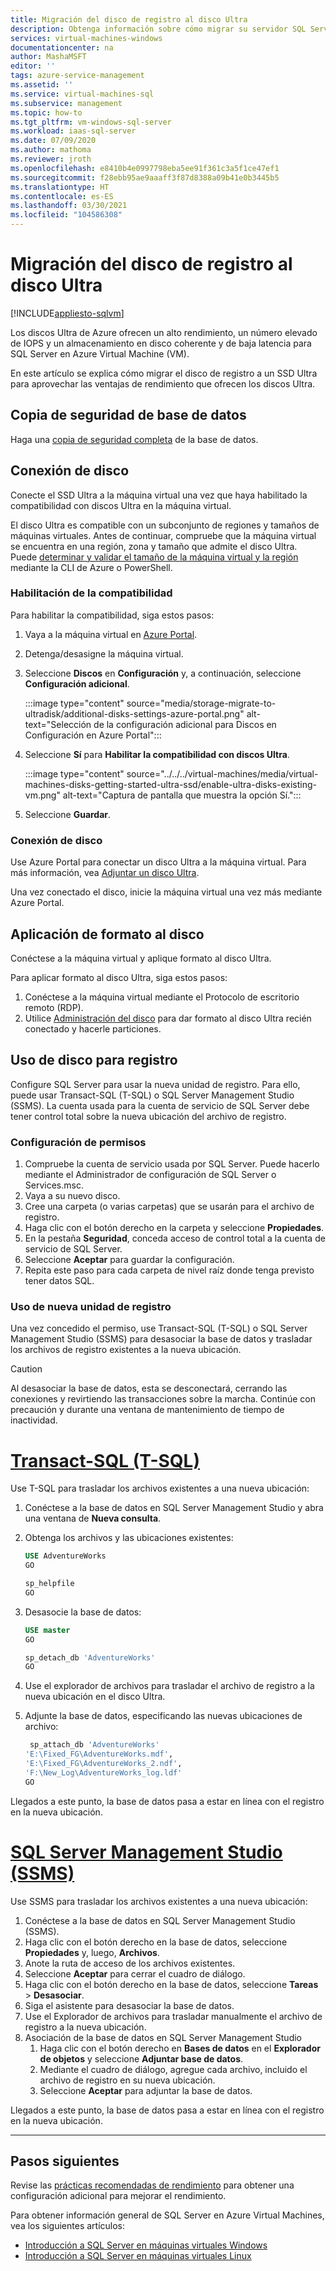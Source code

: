 ```yaml
---
title: Migración del disco de registro al disco Ultra
description: Obtenga información sobre cómo migrar su servidor SQL Server en un disco de registro de Azure Virtual Machine (VM) a un disco Ultra de Azure para aprovechar las ventajas de un alto rendimiento y una baja latencia.
services: virtual-machines-windows
documentationcenter: na
author: MashaMSFT
editor: ''
tags: azure-service-management
ms.assetid: ''
ms.service: virtual-machines-sql
ms.subservice: management
ms.topic: how-to
ms.tgt_pltfrm: vm-windows-sql-server
ms.workload: iaas-sql-server
ms.date: 07/09/2020
ms.author: mathoma
ms.reviewer: jroth
ms.openlocfilehash: e8410b4e0997798eba5ee91f361c3a5f1ce47ef1
ms.sourcegitcommit: f28ebb95ae9aaaff3f87d8388a09b41e0b3445b5
ms.translationtype: HT
ms.contentlocale: es-ES
ms.lasthandoff: 03/30/2021
ms.locfileid: "104586308"
---
```

# <a name="migrate-log-disk-to-ultra-disk"></a>Migración del disco de registro al disco Ultra
[!INCLUDE[appliesto-sqlvm](../../includes/appliesto-sqlvm.md)]

Los discos Ultra de Azure ofrecen un alto rendimiento, un número elevado de IOPS y un almacenamiento en disco coherente y de baja latencia para SQL Server en Azure Virtual Machine (VM). 

En este artículo se explica cómo migrar el disco de registro a un SSD Ultra para aprovechar las ventajas de rendimiento que ofrecen los discos Ultra. 

## <a name="back-up-database"></a>Copia de seguridad de base de datos

Haga una [copia de seguridad completa](backup-restore.md) de la base de datos. 

## <a name="attach-disk"></a>Conexión de disco

Conecte el SSD Ultra a la máquina virtual una vez que haya habilitado la compatibilidad con discos Ultra en la máquina virtual. 

El disco Ultra es compatible con un subconjunto de regiones y tamaños de máquinas virtuales. Antes de continuar, compruebe que la máquina virtual se encuentra en una región, zona y tamaño que admite el disco Ultra. Puede [determinar y validar el tamaño de la máquina virtual y la región](../../../virtual-machines/disks-enable-ultra-ssd.md#determine-vm-size-and-region-availability) mediante la CLI de Azure o PowerShell. 

### <a name="enable-compatibility"></a>Habilitación de la compatibilidad

Para habilitar la compatibilidad, siga estos pasos:

1. Vaya a la máquina virtual en [Azure Portal](https://portal.azure.com/). 
1. Detenga/desasigne la máquina virtual. 
1. Seleccione **Discos** en **Configuración** y, a continuación, seleccione **Configuración adicional**. 

   :::image type="content" source="media/storage-migrate-to-ultradisk/additional-disks-settings-azure-portal.png" alt-text="Selección de la configuración adicional para Discos en Configuración en Azure Portal":::

1. Seleccione **Sí** para **Habilitar la compatibilidad con discos Ultra**. 

   :::image type="content" source="../../../virtual-machines/media/virtual-machines-disks-getting-started-ultra-ssd/enable-ultra-disks-existing-vm.png" alt-text="Captura de pantalla que muestra la opción Sí.":::

1. Seleccione **Guardar**. 



### <a name="attach-disk"></a>Conexión de disco

Use Azure Portal para conectar un disco Ultra a la máquina virtual. Para más información, vea [Adjuntar un disco Ultra](../../../virtual-machines/disks-enable-ultra-ssd.md#attach-an-ultra-disk).

Una vez conectado el disco, inicie la máquina virtual una vez más mediante Azure Portal. 



## <a name="format-disk"></a>Aplicación de formato al disco

Conéctese a la máquina virtual y aplique formato al disco Ultra.  

Para aplicar formato al disco Ultra, siga estos pasos:

1. Conéctese a la máquina virtual mediante el Protocolo de escritorio remoto (RDP).
1. Utilice [Administración del disco](/windows-server/storage/disk-management/overview-of-disk-management) para dar formato al disco Ultra recién conectado y hacerle particiones. 


## <a name="use-disk-for-log"></a>Uso de disco para registro

Configure SQL Server para usar la nueva unidad de registro. Para ello, puede usar Transact-SQL (T-SQL) o SQL Server Management Studio (SSMS). La cuenta usada para la cuenta de servicio de SQL Server debe tener control total sobre la nueva ubicación del archivo de registro. 

### <a name="configure-permissions"></a>Configuración de permisos

1. Compruebe la cuenta de servicio usada por SQL Server. Puede hacerlo mediante el Administrador de configuración de SQL Server o Services.msc.
1. Vaya a su nuevo disco. 
1. Cree una carpeta (o varias carpetas) que se usarán para el archivo de registro. 
1. Haga clic con el botón derecho en la carpeta y seleccione **Propiedades**.
1. En la pestaña **Seguridad**, conceda acceso de control total a la cuenta de servicio de SQL Server. 
1. Seleccione **Aceptar** para guardar la configuración. 
1. Repita este paso para cada carpeta de nivel raíz donde tenga previsto tener datos SQL. 

### <a name="use-new-log-drive"></a>Uso de nueva unidad de registro 

Una vez concedido el permiso, use Transact-SQL (T-SQL) o SQL Server Management Studio (SSMS) para desasociar la base de datos y trasladar los archivos de registro existentes a la nueva ubicación.

   > [!CAUTION]
   > Al desasociar la base de datos, esta se desconectará, cerrando las conexiones y revirtiendo las transacciones sobre la marcha. Continúe con precaución y durante una ventana de mantenimiento de tiempo de inactividad. 



# <a name="transact-sql-t-sql"></a>[Transact-SQL (T-SQL)](#tab/tsql)

Use T-SQL para trasladar los archivos existentes a una nueva ubicación:

1. Conéctese a la base de datos en SQL Server Management Studio y abra una ventana de **Nueva consulta**. 
1. Obtenga los archivos y las ubicaciones existentes:

   ```sql
   USE AdventureWorks
   GO

   sp_helpfile
   GO
   ```

1. Desasocie la base de datos: 

   ```sql
   USE master
   GO

   sp_detach_db 'AdventureWorks'
   GO
   ```

1. Use el explorador de archivos para trasladar el archivo de registro a la nueva ubicación en el disco Ultra. 

1. Adjunte la base de datos, especificando las nuevas ubicaciones de archivo: 

   ```sql
    sp_attach_db 'AdventureWorks'
   'E:\Fixed_FG\AdventureWorks.mdf',
   'E:\Fixed_FG\AdventureWorks_2.ndf',
   'F:\New_Log\AdventureWorks_log.ldf'
   GO
   ```

Llegados a este punto, la base de datos pasa a estar en línea con el registro en la nueva ubicación. 



# <a name="sql-server-management-studio-ssms"></a>[SQL Server Management Studio (SSMS)](#tab/ssms)

Use SSMS para trasladar los archivos existentes a una nueva ubicación:

1. Conéctese a la base de datos en SQL Server Management Studio (SSMS). 
1. Haga clic con el botón derecho en la base de datos, seleccione **Propiedades** y, luego, **Archivos**. 
1. Anote la ruta de acceso de los archivos existentes. 
1. Seleccione **Aceptar** para cerrar el cuadro de diálogo. 
1. Haga clic con el botón derecho en la base de datos, seleccione **Tareas** > **Desasociar**. 
1. Siga el asistente para desasociar la base de datos. 
1. Use el Explorador de archivos para trasladar manualmente el archivo de registro a la nueva ubicación.
1. Asociación de la base de datos en SQL Server Management Studio
   1. Haga clic con el botón derecho en **Bases de datos** en el **Explorador de objetos** y seleccione **Adjuntar base de datos**. 
   1. Mediante el cuadro de diálogo, agregue cada archivo, incluido el archivo de registro en su nueva ubicación. 
   1. Seleccione **Aceptar** para adjuntar la base de datos. 

Llegados a este punto, la base de datos pasa a estar en línea con el registro en la nueva ubicación.

---


## <a name="next-steps"></a>Pasos siguientes

Revise las [prácticas recomendadas de rendimiento](performance-guidelines-best-practices.md) para obtener una configuración adicional para mejorar el rendimiento. 

Para obtener información general de SQL Server en Azure Virtual Machines, vea los siguientes artículos:

- [Introducción a SQL Server en máquinas virtuales Windows](sql-server-on-azure-vm-iaas-what-is-overview.md)
- [Introducción a SQL Server en máquinas virtuales Linux](../linux/sql-server-on-linux-vm-what-is-iaas-overview.md)
